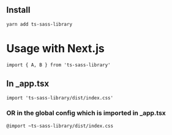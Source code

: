 ## Install

`yarn add ts-sass-library`

# Usage with Next.js

`import { A, B } from 'ts-sass-library'`


## In _app.tsx

`import 'ts-sass-library/dist/index.css'`

### OR in the global config which is imported in _app.tsx
`@import ~ts-sass-library/dist/index.css`


